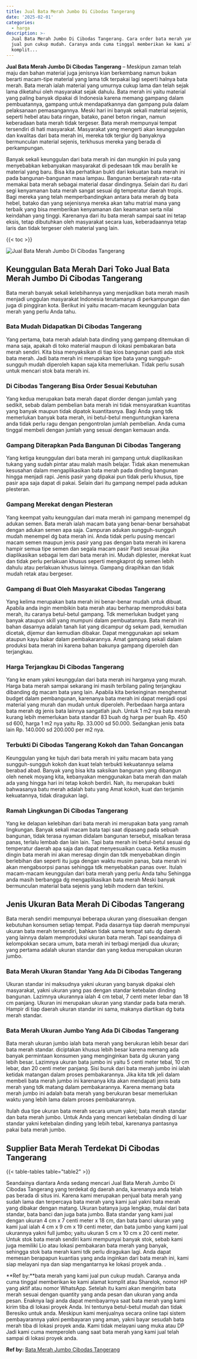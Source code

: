 ```yaml
---
title: Jual Bata Merah Jumbo Di Cibodas Tangerang
date: '2025-02-01'
categories:
  - harga
description: >-
  Jual Bata Merah Jumbo Di Cibodas Tangerang. Cara order bata merah yang kami
  jual pun cukup mudah. Caranya anda cuma tinggal memberikan ke kami alamat
  komplit...
---
```


**Jual Bata Merah Jumbo Di Cibodas Tangerang** – Meskipun zaman telah maju dan bahan material juga jenisnya kian berkembang namun bukan berarti macam-tipe material yang lama tdk terpakai lagi seperti halnya bata merah. Bata merah ialah material yang umurnya cukup lama dan telah sejak lama diketahui oleh masyarakat sejak dahulu. Bata merah ini yaitu material yang paling banyak dipakai di Indonesia karena memang gampang dalam pembuatannya, gampang untuk mendapatkannya dan gampang pula dalam pelaksanaan pemasangannya. Meski hari ini banyak sekali material sejenis, seperti hebel atau bata ringan, batako, panel beton ringan, namun keberadaan bata merah tidak tergeser. Bata merah mempunyai tempat tersendiri di hati masyarakat. Masyarakat yang mengerti akan keunggulan dan kwalitas dari bata merah ini, mereka tdk tergiur dg banyaknya bermunculan material sejenis, terkhusus mereka yang berada di perkampungan.

Banyak sekali keunggulan dari bata merah ini dan mungkin ini pula yang menyebabkan kebanyakan masyarakat di pedesaan tdk mau beralih ke material yang baru. Bisa kita perhatikan bukti dari kekuatan bata merah ini pada bangunan-bangunan masa lampau. Bangunan bersejarah rata-rata memakai bata merah sebagai material dasar dindingnya. Selain dari itu dari segi kenyamanan bata merah sangat sesuai dg temperatur daerah tropis. Bagi mereka yang telah memperbandingkan antara bata merah dg bata hebel, batako dan yang sejenisnya mereka akan tahu matrial mana yang terbaik yang bisa memberikan kenyamanan dan keamanan serta nilai keindahan yang tinggi. Karenanya dari itu bata merah sampai saat ini tetap eksis, tetap dibutuhkan oleh masyarakat secara luas, keberadaannya tetap laris dan tidak tergeser oleh material yang lain.

{{< toc >}}

![Jual Bata Merah Jumbo Di Cibodas Tangerang](/images/jual-bata-merah-34.png)

## Keunggulan Bata Merah Dari Toko Jual Bata Merah Jumbo Di Cibodas Tangerang

Bata merah banyak sekali kelebihannya yang menjadikan bata merah masih menjadi unggulan masyarakat Indonesia terutamanya di perkampungan dan juga di pinggiran kota. Berikut ini yaitu macam-macam keunggulan bata merah yang perlu Anda tahu.

### Bata Mudah Didapatkan Di Cibodas Tangerang

Yang pertama, bata merah adalah bata dinding yang gampang ditemukan di mana saja, apakah di toko material maupun di lokasi pembakaran bata merah sendiri. Kita bisa menyaksikan di tiap kios bangunan pasti ada stok bata merah. Jadi bata merah ini merupakan tipe bata yang sungguh-sungguh mudah diperoleh kapan saja kita memerlukan. Tidak perlu susah untuk mencari stok bata merah ini.

### Di Cibodas Tangerang Bisa Order Sesuai Kebutuhan

Yang kedua merupakan bata merah dapat diorder dengan jumlah yang sedikit, sebab dalam pembelian bata merah ini tidak mensyaratkan kuantitas yang banyak maupun tidak dipatok kuantitasnya. Bagi Anda yang tdk memerlukan banyak bata merah, ini betul-betul menguntungkan karena anda tidak perlu ragu dengan pengontrolan jumlah pembelian. Anda cuma tinggal membeli dengan jumlah yang sesuai dengan kemauan anda.

### Gampang Diterapkan Pada Bangunan Di Cibodas Tangerang

Yang ketiga keunggulan dari bata merah ini gampang untuk diaplikasikan tukang yang sudah pintar atau malah masih belajar. Tidak akan menemukan kesusahan dalam mengaplikasikan bata merah pada dinding bangunan hingga menjadi rapi. Jenis pasir yang dipakai pun tidak perlu khusus, tipe pasir apa saja dapat di pakai. Selain dari itu gampang nempel pada adukan plesteran.

### Gampang Merekat dengan Plesteran

Yang keempat yaitu keunggulan dari mata merah ini gampang menempel dg adukan semen. Bata merah ialah macam bata yang benar-benar bersahabat dengan adukan semen apa saja. Campuran adukan sungguh-sungguh mudah menempel dg bata merah ini. Anda tidak perlu pusing mencari macam semen maupun jenis pasir yang pas dengan bata merah ini karena hampir semua tipe semen dan segala macam pasir Pasti sesuai jika diaplikasikan sebagai lem dari bata merah ini. Mudah diplester, merekat kuat dan tidak perlu perlakuan khusus seperti mengkaprot dg semen lebih dahulu atau perlakuan khusus lainnya. Gampang dirapihkan dan tidak mudah retak atau bergeser.

### Gampang di Buat Oleh Masyarakat Cibodas Tangerang

Yang kelima merupakan bata merah ini benar-benar mudah untuk dibuat. Apabila anda ingin membikin bata merah atau berharap memproduksi bata merah, itu caranya betul-betul gampang. Tdk memerlukan budget yang banyak ataupun skill yang mumpuni dalam pembuatannya. Bata merah ini bahan dasarnya adalah tanah liat yang dicampur dg sekam padi, kemudian dicetak, dijemur dan kemudian dibakar. Dapat menggunakan api sekam ataupun kayu bakar dalam pembakarannya. Amat gampang sekali dalam produksi bata merah ini karena bahan bakunya gampang diperoleh dan terjangkau.

### Harga Terjangkau Di Cibodas Tangerang

Yang ke enam yakni keunggulan dari bata merah ini harganya yang murah. Harga bata merah sampai sekarang ini masih terbilang paling terjangkau dibanding dg macam bata yang lain. Apabila kita berkeinginan menghemat budget dalam pembangunan, karenanya bata merah ini dapat menjadi opsi material yang murah dan mudah untuk diperoleh. Perbedaan harga antara bata merah dg jenis bata lainnya sangatlah jauh. Untuk 1 m2 nya bata merah kurang lebih memerlukan bata standar 83 buah dg harga per buah Rp. 450 sd 600, harga 1 m2 nya yaitu Rp. 33.000 sd 50.000. Sedangkan jenis bata lain Rp. 140.000 sd 200.000 per m2 nya.

### Terbukti Di Cibodas Tangerang Kokoh dan Tahan Goncangan

Keunggulan yang ke tujuh dari bata merah ini yaitu macam bata yang sungguh-sungguh kokoh dan kuat telah terbukti kekuatannya selama berabad abad. Banyak yang bisa kita saksikan bangunan yang dibangun oleh nenek moyang kita, kebanyakan menggunakan bata merah dan malah ada yang hingga hari ini tetap kokoh berdiri. Nah, itu merupakan bukti bahwasanya batu merah adalah batu yang Amat kokoh, kuat dan terjamin kekuatannya, tidak diragukan lagi.

### Ramah Lingkungan Di Cibodas Tangerang

Yang ke delapan kelebihan dari bata merah ini merupakan bata yang ramah lingkungan. Banyak sekali macam bata tapi saat dipasang pada sebuah bangunan, tidak terasa nyaman didalam bangunan tersebut, misalkan terasa panas, terlalu lembab dan lain lain. Tapi bata merah ini betul-betul sesuai dg temperatur daerah apa saja dan dapat menyesuaikan cuaca. Ketika musim dingin bata merah ini akan meresap dingin dan tdk menyebabkan dingin berlebihan dan seperti itu juga dengan waktu musim panas, bata merah ini akan mengabsorpsi panas sehingga tdk menyebabkan panas over. Itulah macam-macam keunggulan dari bata merah yang perlu Anda tahu Sehingga anda masih berbangga dg mengaplikasikan bata merah Meski banyak bermunculan material bata sejenis yang lebih modern dan terkini.

## Jenis Ukuran Bata Merah Di Cibodas Tangerang

Bata merah sendiri mempunyai beberapa ukuran yang disesuaikan dengan kebutuhan konsumen setiap tempat. Pada dasarnya tiap daerah mempunyai ukuran bata merah tersendiri, bahkan tidak sama tempat satu dg daerah yang lainnya dalam memproduksi ukuran bata merah. Tapi seandainya di kelompokkan secara umum, bata merah ini terbagi menjadi dua ukuran; yang pertama adalah ukuran standar dan yang kedua merupakan ukuran jumbo.

### Bata Merah Ukuran Standar Yang Ada Di Cibodas Tangerang

Ukuran standar ini maksudnya yakni ukuran yang banyak dipakai oleh masyarakat, yakni ukuran yang pas dengan standar ketebalan dinding bangunan. Lazimnya ukurannya ialah 4 cm tebal, 7 centi meter lebar dan 18 cm panjang. Ukuran ini merupakan ukuran yang standar pada bata merah. Hampir di tiap daerah ukuran standar ini sama, makanya diartikan dg bata merah standar.

### Bata Merah Ukuran Jumbo Yang Ada Di Cibodas Tangerang

Bata merah ukuran jumbo ialah bata merah yang berukuran lebih besar dari bata merah standar. diciptakan khusus lebih besar karena memang ada banyak permintaan konsumen yang menginginkan bata dg ukuran yang lebih besar. Lazimnya ukuran bata jumbo ini yaitu 5 centi meter tebal, 10 cm lebar, dan 20 centi meter panjang. Sisi buruk dari bata merah jumbo ini ialah ketidak matangan dalam proses pembakarannya. Jika kita tdk jeli dalam membeli bata merah jumbo ini karenanya kita akan mendapati jenis bata merah yang tdk matang dalam pembakarannya. Karena memang bata merah jumbo ini adalah bata merah yang berukuran besar memerlukan waktu yang lebih lama dalam proses pembakarannya.

Itulah dua tipe ukuran bata merah secara umum yakni; bata merah standar dan bata merah jumbo. Untuk Anda yang mencari ketebalan dinding di luar standar yakni ketebalan dinding yang lebih tebal, karenanya pantasnya pakai bata merah jumbo.

## Supplier Bata Merah Terdekat Di Cibodas Tangerang

{{< table-tables table="table2" >}}

Seandainya diantara Anda sedang mencari Jual Bata Merah Jumbo Di Cibodas Tangerang yang terdekat dg daerah anda, karenanya anda telah pas berada di situs ini. Karena kami merupakan penjual bata merah yang sudah lama dan terpercaya bata merah yang kami jual yakni bata merah yang dibakar dengan matang. Ukuran batanya juga lengkap, mulai dari bata standar, bata banci dan juga bata jumbo. Bata standar yang kami jual dengan ukuran 4 cm x 7 centi meter x 18 cm, dan bata banci ukuran yang kami jual ialah 4 cm x 9 cm x 19 centi meter, dan bata jumbo yang kami jual ukurannya yakni full jumbo; yaitu ukuran 5 cm x 10 cm x 20 centi meter. Untuk stok bata merah sendiri kami mempunyai banyak stok, sebab kami juga memiliki Lio atau lokasi pembakaran bata merah yang banyak, sehingga stok bata merah kami tdk perlu diragukan lagi. Anda dapat memesan berapapun kuantias yang anda inginkan dari bata merah ini, kami siap melayani nya dan siap mengantarnya ke lokasi proyek anda.
.

**Ref by:**bata merah yang kami jual pun cukup mudah. Caranya anda cuma tinggal memberikan ke kami alamat komplit atau Sharelok, nomor HP yang aktif atau nomor WhatsApp. Setelah itu kami akan mengirim bata merah sesuai dengan quantity yang anda pesan dan ukuran yang anda pesan. Enaknya lagi anda dapat membayarnya saat bata merah yang kami kirim tiba di lokasi proyek Anda. Ini tentunya betul-betul mudah dan tidak Beresiko untuk anda. Meskipun kami menjualnya secara online tapi sistem pembayarannya yakni pembayaran yang aman, yakni bayar sesudah bata merah tiba di lokasi proyek anda. Kami tidak melayani uang muka atau DP Jadi kami cuma memperoleh uang saat bata merah yang kami jual telah sampai di lokasi proyek anda.

**Ref by:** [Bata Merah Jumbo Cibodas Tangerang](https://id.wikipedia.org/wiki/Bata)
